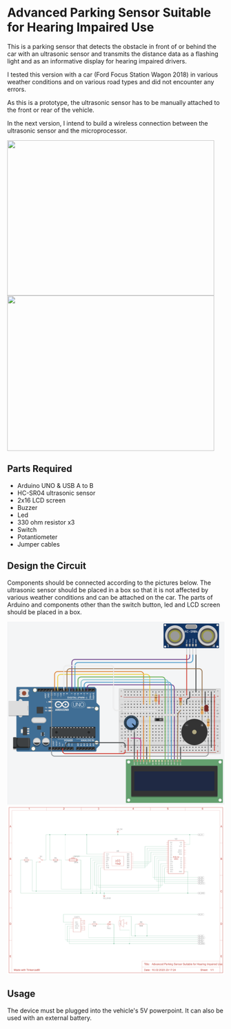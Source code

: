 # Advanced Parking Sensor Suitable for Hearing Impaired Use

This is a parking sensor that detects the obstacle in front of or behind the car with an ultrasonic sensor and transmits the distance data as a flashing light and as an informative display for hearing impaired drivers.

I tested this version with a car (Ford Focus Station Wagon 2018) in various weather conditions and on various road types and did not encounter any errors.

As this is a prototype, the ultrasonic sensor has to be manually attached to the front or rear of the vehicle.

In the next version, I intend to build a wireless connection between the ultrasonic sensor and the microprocessor.

<img src="https://github.com/hasanalpdoyduk/advanced_parking_sensor_suitable_for_hearing_impaired_use/blob/main/advanced_parking_sensor/aps_mainpart_photo.png" width="480" height="360" align="left" >
<img src="https://github.com/hasanalpdoyduk/advanced_parking_sensor_suitable_for_hearing_impaired_use/blob/main/advanced_parking_sensor/aps_externalpart_photo.png" width="480" height="360" align="center" >

## Parts Required

- Arduino UNO & USB A to B
- HC-SR04 ultrasonic sensor
- 2x16 LCD screen
- Buzzer
- Led
- 330 ohm resistor x3
- Switch
- Potantiometer
- Jumper cables

## Design the Circuit

Components should be connected according to the pictures below. The ultrasonic sensor should be placed in a box so that it is not affected by various weather conditions and can be attached on the car. The parts of Arduino and components other than the switch button, led and LCD screen should be placed in a box.

![](https://github.com/hasanalpdoyduk/advanced_parking_sensor_suitable_for_hearing_impaired_use/blob/main/advanced_parking_sensor/advanced_parking_sensor_circuit.png)
![](https://github.com/hasanalpdoyduk/advanced_parking_sensor_suitable_for_hearing_impaired_use/blob/main/advanced_parking_sensor/advanced_parking_sensor_circuit2.png)

## Usage

The device must be plugged into the vehicle's 5V powerpoint. It can also be used with an external battery.

